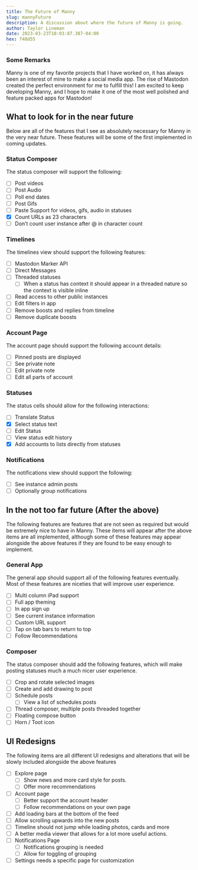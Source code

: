 ```yaml
---
title: The Future of Manny
slug: mannyFuture
description: A discussion about where the future of Manny is going.
author: Taylor Lineman
date: 2023-03-23T10:03:87.387-04:00
hex: f48d55
---
```

### Some Remarks
Manny is one of my favorite projects that I have worked on, it has always been an interest of mine to make a social media app. The rise of Mastodon created the perfect environment for me to fulfill this! I am excited to keep developing Manny, and I hope to make it one of the most well polished and feature packed apps for Mastodon!

## What to look for in the near future
Below are all of the features that I see as absolutely necessary for Manny in the very near future. These features will be some of the first implemented in coming updates.

### Status Composer
The status composer will support the following:
- [ ] Post videos
- [ ] Post Audio
- [ ] Poll end dates
- [ ] Post Gifs
- [ ] Paste Support for videos, gifs, audio in statuses
- [x] Count URLs as 23 characters
- [ ] Don’t count user instance after @ in character count

### Timelines
The timelines view should support the following features:
- [ ] Mastodon Marker API
- [ ] Direct Messages
- [ ] Threaded statuses
	- [ ] When a status has context it should appear in a threaded nature so the context is visible inline
- [ ] Read access to other public instances
- [ ] Edit filters in app
- [ ] Remove boosts and replies from timeline
- [ ] Remove duplicate boosts

### Account Page
The account page should support the following account details:
- [ ] Pinned posts are displayed
- [ ] See private note
- [ ] Edit private note
- [ ] Edit all parts of account

### Statuses
The status cells should allow for the following interactions:
- [ ] Translate Status
- [x] Select status text
- [ ] Edit Status
- [ ] View status edit history
- [x] Add accounts to lists directly from statuses

### Notifications
The notifications view should support the following:
- [ ] See instance admin posts
- [ ] Optionally group notifications

## In the not too far future (After the above)
The following features are features that are not seen as required but would be extremely nice to have in Manny. These items will appear after the above items are all implemented, although some of these features may appear alongside the above features if they are found to be easy enough to implement.

### General App
The general app should support all of the following features eventually. Most of these features are niceties that will improve user experience.
- [ ] Multi column iPad support
- [ ] Full app theming
- [ ] In app sign up
- [ ] See current instance information
- [ ] Custom URL support 
- [ ] Tap on tab bars to return to top 
- [ ] Follow Recommendations

### Composer
The status composer should add the following features, which will make posting statuses much a much nicer user experience.
- [ ] Crop and rotate selected images
- [ ] Create and add drawing to post
- [ ] Schedule posts
	- [ ] View a list of schedules posts
- [ ] Thread composer, multiple posts threaded together
- [ ] Floating compose button
- [ ] Horn / Toot icon

## UI Redesigns
The following items are all different UI redesigns and alterations that will be slowly included alongside the above features
- [ ] Explore page
	- [ ] Show news and more card style for posts.
	- [ ] Offer more recommendations
- [ ] Account page
	- [ ] Better support the account header
	- [ ] Follow recommendations on your own page
- [ ] Add loading bars at the bottom of the feed
- [ ] Allow scrolling upwards into the new posts
- [ ] Timeline should not jump while loading photos, cards and more
- [ ] A better media viewer that allows for a lot more useful actions.
- [ ] Notifications Page
	- [ ] Notifications grouping is needed
	- [ ] Allow for toggling of grouping
- [ ] Settings needs a specific page for customization

